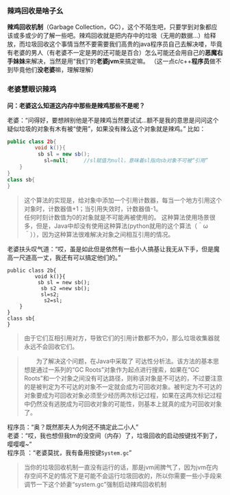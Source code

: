 ### 辣鸡回收是啥子幺
**辣鸡回收机制**（Garbage Collection，GC），这个不陌生吧，只要学到对象都应该或多或少的了解一些吧。辣鸡回收就是把内存中的垃圾（无用的数据...）给释放，而垃圾回收这个事情当然不要需要我们高贵的java程序员自己去解决喽，毕竟有老婆的男人（有老婆不一定是男的还可能是百合）怎么可能还会用自己的**恶魔右手妹妹**来解决，当然是用“我们”的**老婆jvm**来搞定嘛。  （这一点c/c++**程序员**做不到毕竟他们**没老婆**嘛，理解理解）  
### 老婆慧眼识辣鸡
**问：老婆这么知道这内存中那些是辣鸡那些不是呢？**

老婆：“问得好，要想辨别他是不是辣鸡当然要试试...额不是我的意思是问问这个疑似垃圾的对象有木有被“使用”，如果没有辣么这个对象就是辣鸡。”
比如：
```java
public class 2b{
         void k()}{
          sb sl = new sb();
            sl=null;     //sl赋值为null，意味着sl指向sb对象不可被“引用”
    }
}
class sb{
}
```  
>这个算法的实现是，给对象中添加一个引用计数器，每当一个地方引用这个对象时，计数器值+1；当引用失效时，计数器值-1。  
>任何时刻计数值为0的对象就是不可能再被使用的。 
> 这种算法使用场景很多，但是，Java中却没有使用这种算法(python就用的这个算法（＾ω＾）），因为这种算法很难解决对象之间相互引用的情况。
  
老婆扶头叹气道：“哎，虽是如此但是依然有一些小人搞基让我无从下手，但是魔高一尺道高一丈，我还有可以搞定他们的。”
```
public class 2b{
         void k()}{
          sb sl = new sb();
           sb s2 =new sb();
           sl=s2;
            s2=sl;
    }
}
class sb{
}
```
>由于它们互相引用对方，导致它们的引用计数都不为0，那么垃圾收集器就永远不会回收它们。

>　　为了解决这个问题，在Java中采取了 可达性分析法。该方法的基本思想是通过一系列的“GC Roots”对象作为起点进行搜索，如果在“GC Roots”和一个对象之间没有可达路径，则称该对象是不可达的，不过要注意的是被判定为不可达的对象不一定就会成为可回收对象。被判定为不可达的对象要成为可回收对象必须至少经历两次标记过程，如果在这两次标记过程中仍然没有逃脱成为可回收对象的可能性，则基本上就真的成为可回收对象了。

程序员：“奥？既然那夫人为何还不搞定此二小人”  
老婆：“哎，我也想但我tm的没空间（内存）了，垃圾回收的启动按键找不到了，嘤嘤嘤~”  
程序员 ：“老婆莫扰，我有备用按键`System.gc`”  

>当你的垃圾回收机制一直没有运行的话，那是jvm闹脾气了，因为jvm在内存空间不足的情况下是可能不会运行垃圾回收的，所以你需要一些小手段来调节一下这个娇妻“system.gc”强制启动辣鸡回收机制

